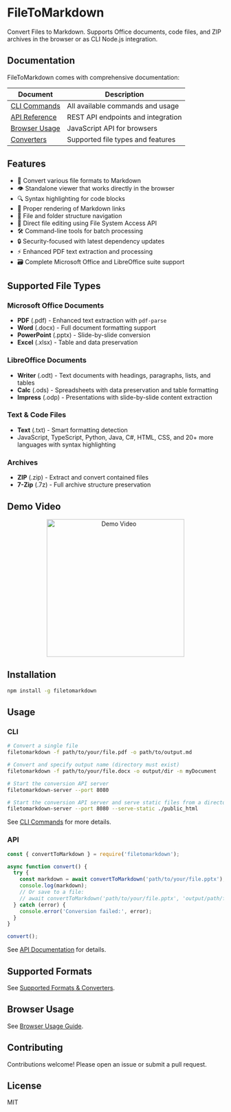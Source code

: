 # FileToMarkdown

Convert Files to Markdown. Supports Office documents, code files, and ZIP archives in the browser or as CLI Node.js integration.

## Documentation

FileToMarkdown comes with comprehensive documentation:

| Document | Description |
|----------|-------------|
| [CLI Commands](docs/COMMANDS.md) | All available commands and usage |
| [API Reference](docs/API.md) | REST API endpoints and integration |
| [Browser Usage](docs/BROWSER.md) | JavaScript API for browsers |
| [Converters](docs/CONVERTERS.md) | Supported file types and features |

## Features

- 📄 Convert various file formats to Markdown
- 👁️ Standalone viewer that works directly in the browser
- 🔍 Syntax highlighting for code blocks
- 🔗 Proper rendering of Markdown links
- 📂 File and folder structure navigation
- 🔧 Direct file editing using File System Access API
- 🛠️ Command-line tools for batch processing
- 🔒 Security-focused with latest dependency updates
- ⚡ Enhanced PDF text extraction and processing
- 🗃️ Complete Microsoft Office and LibreOffice suite support

## Supported File Types

### Microsoft Office Documents
- **PDF** (.pdf) - Enhanced text extraction with `pdf-parse`
- **Word** (.docx) - Full document formatting support
- **PowerPoint** (.pptx) - Slide-by-slide conversion
- **Excel** (.xlsx) - Table and data preservation

### LibreOffice Documents
- **Writer** (.odt) - Text documents with headings, paragraphs, lists, and tables
- **Calc** (.ods) - Spreadsheets with data preservation and table formatting
- **Impress** (.odp) - Presentations with slide-by-slide content extraction

### Text & Code Files
- **Text** (.txt) - Smart formatting detection
- JavaScript, TypeScript, Python, Java, C#, HTML, CSS, and 20+ more languages with syntax highlighting

### Archives
- **ZIP** (.zip) - Extract and convert contained files
- **7-Zip** (.7z) - Full archive structure preservation

## Demo Video
<div align="center">
  <a href="https://youtu.be/UkGT3DDPTGI">
    <img src="https://img.youtube.com/vi/UkGT3DDPTGI/mqdefault.jpg" width="320" alt="Demo Video" />
  </a>
</div>

## Installation

```bash
npm install -g filetomarkdown
```

## Usage

### CLI

```bash
# Convert a single file
filetomarkdown -f path/to/your/file.pdf -o path/to/output.md

# Convert and specify output name (directory must exist)
filetomarkdown -f path/to/your/file.docx -o output/dir -n myDocument

# Start the conversion API server
filetomarkdown-server --port 8080

# Start the conversion API server and serve static files from a directory
filetomarkdown-server --port 8080 --serve-static ./public_html
```

See [CLI Commands](docs/COMMANDS.md) for more details.

### API

```javascript
const { convertToMarkdown } = require('filetomarkdown');

async function convert() {
  try {
    const markdown = await convertToMarkdown('path/to/your/file.pptx');
    console.log(markdown);
    // Or save to a file:
    // await convertToMarkdown('path/to/your/file.pptx', 'output/path/file.md');
  } catch (error) {
    console.error('Conversion failed:', error);
  }
}

convert();
```

See [API Documentation](docs/API.md) for details.

## Supported Formats

See [Supported Formats & Converters](docs/CONVERTERS.md).

## Browser Usage

See [Browser Usage Guide](docs/BROWSER.md).

## Contributing

Contributions welcome! Please open an issue or submit a pull request.

## License

MIT